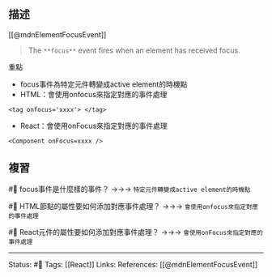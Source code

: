 ## 描述

[[@mdnElementFocusEvent]]
> The `**focus**` event fires when an element has received focus.

重點
- focus事件為特定元件轉變成active element的時機點
- HTML：會使用onfocus來指定對應的事件處理
```
<tag onfocus='xxxx'> </tag>
```
- React：會使用onFocus來指定對應的事件處理
```
<Component onFocus=xxxx />
```

## 複習

#🧠 focus事件是什麼樣的事件？ ->->-> `特定元件轉變成active element的時機點`

#🧠 HTML節點的屬性要如何添加對應事件處理？ ->->-> `會使用onfocus來指定對應的事件處理`

#🧠 React元件的屬性要如何添加對應事件處理？ ->->-> `會使用onFocus來指定對應的事件處理`

---
Status: #🌱 
Tags:
[[React]]
Links:
References:
[[@mdnElementFocusEvent]]